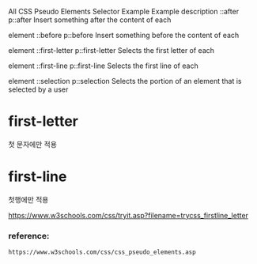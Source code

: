 All CSS Pseudo Elements
Selector	Example	Example description
::after	p::after	Insert something after the content of each <p> element
::before	p::before	Insert something before the content of each <p> element
::first-letter	p::first-letter	Selects the first letter of each <p> element
::first-line	p::first-line	Selects the first line of each <p> element
::selection	p::selection	Selects the portion of an element that is selected by a user


# first-letter

첫 문자에만 적용


# first-line

첫행에만 적용

https://www.w3schools.com/css/tryit.asp?filename=trycss_firstline_letter



### reference:

```
https://www.w3schools.com/css/css_pseudo_elements.asp
```